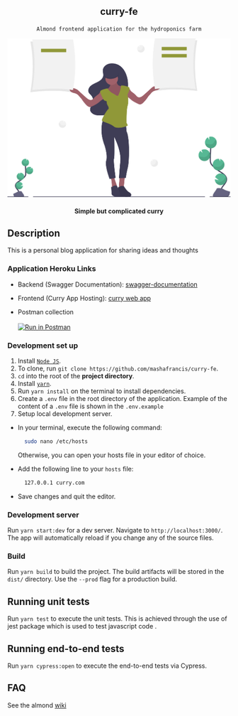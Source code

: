 <div align="center">

## curry-fe

</div>

<div align="center">

    Almond frontend application for the hydroponics farm

  [![Curry](../public/img/readme.svg)](https://curry-re-staging.herokuapp.com/)

  #### Simple but complicated curry

</div>

## Description
This is a personal blog application for sharing ideas and thoughts

### Application Heroku Links

-   Backend (Swagger Documentation):
    [swagger-documentation](https://curry-api.herokuapp.com/)

-   Frontend (Curry App Hosting):
    [curry web app](https://curry-re-staging.herokuapp.com/)

-   Postman collection
    <br />
    <br />
    [![Run in Postman](https://run.pstmn.io/button.svg)](https://app.getpostman.com/run-collection/f9f0f4ab064818fbf641)

### Development set up
1. Install [`Node JS`](https://nodejs.org/en/).
2. To clone, run `git clone https://github.com/mashafrancis/curry-fe`.
3. `cd` into the root of the **project directory**.
4. Install [`yarn`](https://yarnpkg.com/en/docs/install#mac-stable).
5. Run `yarn install` on the terminal to install dependencies.
6. Create a `.env` file in the root directory of the application. Example of the content of a `.env` file is shown in the `.env.example`
7. Setup local development server.

- In your terminal, execute the following command:
  ```bash
    sudo nano /etc/hosts
  ```
  Otherwise, you can open your hosts file in your editor of choice.
- Add the following line to your `hosts` file:

  ```bash
    127.0.0.1 curry.com
  ```

- Save changes and quit the editor.

### Development server

Run `yarn start:dev` for a dev server. Navigate to `http://localhost:3000/`. The app will automatically reload if you change any of the source files.

### Build

Run `yarn build` to build the project. The build artifacts will be stored in the `dist/` directory. Use the `--prod` flag for a production build.

## Running unit tests

Run `yarn test` to execute the unit tests. This is achieved through the use of jest package which is used to test javascript code .

## Running end-to-end tests

Run `yarn cypress:open` to execute the end-to-end tests via Cypress.

## FAQ
See the almond [wiki](https://github.com/mashafrancis/almond-hw/wiki)
